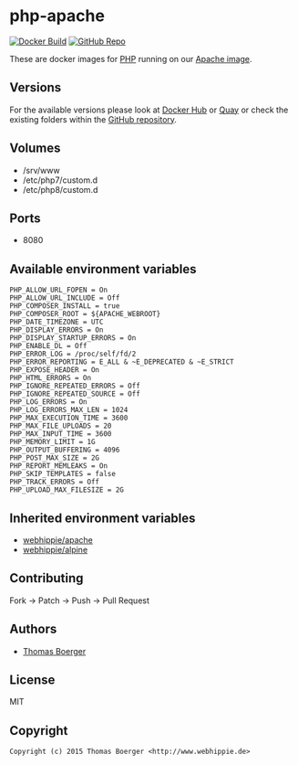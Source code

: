 # php-apache

[![Docker Build](https://github.com/dockhippie/php-apache/actions/workflows/docker.yml/badge.svg)](https://github.com/dockhippie/php-apache/actions/workflows/docker.yml) [![GitHub Repo](https://img.shields.io/badge/github-repo-yellowgreen)](https://github.com/dockhippie/php-apache)

These are docker images for [PHP][upstream] running on our
[Apache image][parent].

## Versions

For the available versions please look at [Docker Hub][dockerhub] or
[Quay][quayio] or check the existing folders within the
[GitHub repository][github].

## Volumes

*  /srv/www
*  /etc/php7/custom.d
*  /etc/php8/custom.d

## Ports

*  8080

## Available environment variables

```console
PHP_ALLOW_URL_FOPEN = On
PHP_ALLOW_URL_INCLUDE = Off
PHP_COMPOSER_INSTALL = true
PHP_COMPOSER_ROOT = ${APACHE_WEBROOT}
PHP_DATE_TIMEZONE = UTC
PHP_DISPLAY_ERRORS = On
PHP_DISPLAY_STARTUP_ERRORS = On
PHP_ENABLE_DL = Off
PHP_ERROR_LOG = /proc/self/fd/2
PHP_ERROR_REPORTING = E_ALL & ~E_DEPRECATED & ~E_STRICT
PHP_EXPOSE_HEADER = On
PHP_HTML_ERRORS = On
PHP_IGNORE_REPEATED_ERRORS = Off
PHP_IGNORE_REPEATED_SOURCE = Off
PHP_LOG_ERRORS = On
PHP_LOG_ERRORS_MAX_LEN = 1024
PHP_MAX_EXECUTION_TIME = 3600
PHP_MAX_FILE_UPLOADS = 20
PHP_MAX_INPUT_TIME = 3600
PHP_MEMORY_LIMIT = 1G
PHP_OUTPUT_BUFFERING = 4096
PHP_POST_MAX_SIZE = 2G
PHP_REPORT_MEMLEAKS = On
PHP_SKIP_TEMPLATES = false
PHP_TRACK_ERRORS = Off
PHP_UPLOAD_MAX_FILESIZE = 2G
```

## Inherited environment variables

*  [webhippie/apache](https://github.com/dockhippie/apache#available-environment-variables)
*  [webhippie/alpine](https://github.com/dockhippie/alpine#available-environment-variables)

## Contributing

Fork -> Patch -> Push -> Pull Request

## Authors

*  [Thomas Boerger](https://github.com/tboerger)

## License

MIT

## Copyright

```console
Copyright (c) 2015 Thomas Boerger <http://www.webhippie.de>
```

[upstream]: https://secure.php.net
[parent]: https://github.com/dockhippie/apache
[dockerhub]: https://hub.docker.com/r/webhippie/php-apache/tags
[quayio]: https://quay.io/repository/webhippie/php-apache?tab=tags
[github]: https://github.com/dockhippie/php-apache
